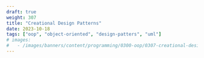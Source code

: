 ```yaml
---
draft: true
weight: 307
title: "Creational Design Patterns"
date: 2023-10-18
tags: ["oop", "object-oriented", "design-patters", "uml"]
# images:
#   - /images/banners/content/programming/0300-oop/0307-creational-design-patternspng
---
```

